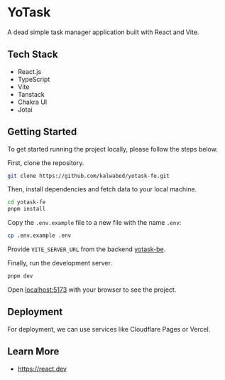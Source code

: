 # YoTask

A dead simple task manager application built with React and Vite.

## Tech Stack

- React.js
- TypeScript
- Vite
- Tanstack
- Chakra UI
- Jotai

## Getting Started

To get started running the project locally, please follow the steps below.

First, clone the repository.

```bash
git clone https://github.com/kalwabed/yotask-fe.git
```

Then, install dependencies and fetch data to your local machine.

```bash
cd yotask-fe
pnpm install
```

Copy the `.env.example` file to a new file with the name `.env`:

```bash
cp .env.example .env
```

Provide `VITE_SERVER_URL` from the backend [yotask-be](https://github.com/kalwabed/yotask-be).

Finally, run the development server.

```bash
pnpm dev
```

Open [localhost:5173](http://localhost:5173) with your browser to see the project.

## Deployment

For deployment, we can use services like Cloudflare Pages or Vercel.

## Learn More

- https://react.dev

